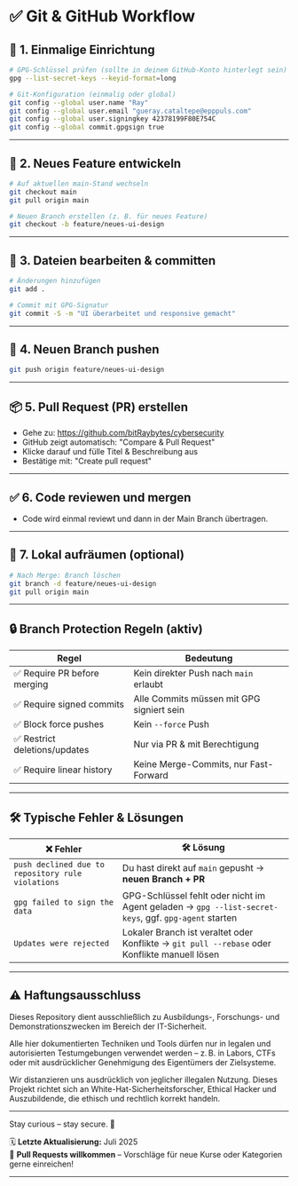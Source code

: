 # ✅ Git & GitHub Workflow

## 🔧 1. Einmalige Einrichtung

```bash
# GPG-Schlüssel prüfen (sollte in deinem GitHub-Konto hinterlegt sein)
gpg --list-secret-keys --keyid-format=long

# Git-Konfiguration (einmalig oder global)
git config --global user.name "Ray"
git config --global user.email "gueray.cataltepe@epppuls.com"
git config --global user.signingkey 42378199F80E754C
git config --global commit.gpgsign true
```

---
 
## 🔁 2. Neues Feature entwickeln
```bash
# Auf aktuellen main-Stand wechseln
git checkout main
git pull origin main

# Neuen Branch erstellen (z. B. für neues Feature)
git checkout -b feature/neues-ui-design
```

---

## 💾 3. Dateien bearbeiten & committen
```bash
# Änderungen hinzufügen
git add .

# Commit mit GPG-Signatur
git commit -S -m "UI überarbeitet und responsive gemacht"
```

---

## 🚀 4. Neuen Branch pushen
```bash
git push origin feature/neues-ui-design
```

---

## 📦 5. Pull Request (PR) erstellen

- Gehe zu: https://github.com/bitRaybytes/cybersecurity
- GitHub zeigt automatisch: "Compare & Pull Request"
- Klicke darauf und fülle Titel & Beschreibung aus
- Bestätige mit: "Create pull request"

---

## ✅ 6. Code reviewen und mergen

- Code wird einmal reviewt und dann in der Main Branch übertragen.

---

## 🧹 7. Lokal aufräumen (optional)
```bash
# Nach Merge: Branch löschen
git branch -d feature/neues-ui-design
git pull origin main
```

---

## 🔒 Branch Protection Regeln (aktiv)

| Regel                        | Bedeutung                                 |
| ---------------------------- | ----------------------------------------- |
| ✅ Require PR before merging  | Kein direkter Push nach `main` erlaubt    |
| ✅ Require signed commits     | Alle Commits müssen mit GPG signiert sein |
| ✅ Block force pushes         | Kein `--force` Push                       |
| ✅ Restrict deletions/updates | Nur via PR & mit Berechtigung             |
| ✅ Require linear history     | Keine Merge-Commits, nur Fast-Forward     |

---

## 🛠 Typische Fehler & Lösungen

| ❌ Fehler                                          | 🛠 Lösung                                                                                            |
| ------------------------------------------------- | ---------------------------------------------------------------------------------------------------- |
| `push declined due to repository rule violations` | Du hast direkt auf `main` gepusht → **neuen Branch + PR**                                            |
| `gpg failed to sign the data`                     | GPG-Schlüssel fehlt oder nicht im Agent geladen → `gpg --list-secret-keys`, ggf. `gpg-agent` starten |
| `Updates were rejected`                           | Lokaler Branch ist veraltet oder Konflikte → `git pull --rebase` oder Konflikte manuell lösen        |


---

## ⚠️ Haftungsausschluss

Dieses Repository dient ausschließlich zu Ausbildungs-, Forschungs- und Demonstrationszwecken im Bereich der IT-Sicherheit.

Alle hier dokumentierten Techniken und Tools dürfen nur in legalen und autorisierten Testumgebungen verwendet werden – z. B. in Labors, CTFs oder mit ausdrücklicher Genehmigung des Eigentümers der Zielsysteme.

Wir distanzieren uns ausdrücklich von jeglicher illegalen Nutzung.
Dieses Projekt richtet sich an White-Hat-Sicherheitsforscher, Ethical Hacker und Auszubildende, die ethisch und rechtlich korrekt handeln.

--- 

Stay curious – stay secure. 🔐

🗓️ **Letzte Aktualisierung:** Juli 2025  
🤝 **Pull Requests willkommen** – Vorschläge für neue Kurse oder Kategorien gerne einreichen!

---

